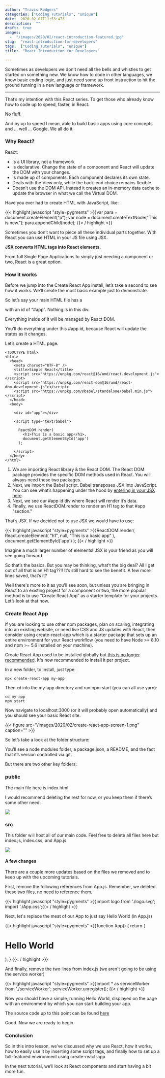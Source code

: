 ```yaml
---
author: "Travis Rodgers"
categories: ["Coding Tutorials", "unique"]
date:  2020-02-07T11:53:47Z
description:  ""
draft:  true
images: 
  -  "/images/2020/02/react-introduction-featured.jpg"
slug:  "react-introduction-for-developers"
tags:  ["Coding Tutorials", "unique"]
title:  "React Introduction for Developers"

---
```



<div class="lead-paragraph"><span class="dropcap">S</span>ometimes as developers we don’t need all the bells and whistles to get started on something new. We know how to code in other languages, we know basic coding logic, and just need some up front instruction to hit the ground running in a new language or framework. </div>
<hr class="lead-hr">

That’s my intention with this React series. To get those who already know how to code up to speed, faster, in React.

No fluff.

And by up to speed I mean, able to build basic apps using core concepts and … well … Google. We all do it.

### Why React?

React:

* Is a UI library, not a framework
* Is declarative. Change the state of a component and React will update the DOM with your changes.
* Is made up of components. Each component declares its own state.
* Deals with the View only, while the back-end choice remains flexible.
* Doesn’t use the DOM API. Instead it creates an in-memory data cache to update the browser in what we call the Virtual DOM.

Have you ever had to create HTML with JavaScript, like:

{{< highlight javascript "style=pygments" >}}var para = document.createElement("p");
var node = document.createTextNode("This is new.");
para.appendChild(node);
{{< / highlight >}}

Sometimes you don’t want to piece all these individual parts together. With React you can use HTML in your JS file using JSX.

**JSX converts HTML tags into React elements.**

From full Single Page Applications to simply just needing a component or two, React is a great option.

### How it works

Before we jump into the Create React App install, let’s take a second to see how it works. We’ll create the most basic example just to demonstrate.

So let’s say your main HTML file has a <div> with an id of “#app”. Nothing is in this div.

Everything inside of it will be managed by React DOM.

You’ll do everything under this #app id, because React will update the states as it changes.

Let’s create a HTML page.

```
<!DOCTYPE html>
<html>
  <head>
    <meta charset="UTF-8" />
    <title>Simple React</title>
    <script src="https://unpkg.com/react@16/umd/react.development.js"></script>
    <script src="https://unpkg.com/react-dom@16/umd/react-dom.development.js"></script>
    <script src="https://unpkg.com/@babel/standalone/babel.min.js"></script>
  </head>
  <body>

    <div id="app"></div>

    <script type="text/babel">

      ReactDOM.render(
        <h1>This is a basic app</h1>,
        document.getElementById('app')
      );

    </script>
  </body>
</html>

```

1. We are importing React library & the React DOM. The React DOM package provides the specific DOM methods used in React. You will always need these two packages.
2. Next, we import the Babel script. Babel transposes JSX into JavaScript. You can see what’s happening under the hood by <a href=“https://babeljs.io/repl” target=“blank”>entering in your JSX here</a>.
3. Next, we see our #app id div where React will render it’s data.
4. Finally, we use ReactDOM.render to render an H1 tag to that #app "section."

That’s JSX. If we decided not to use JSX we would have to use:

{{< highlight javascript "style=pygments" >}}ReactDOM.render(
    React.createElement(
       "h1", null, "This is a basic app"
    ), 
    document.getElementById('app')
);
{{< / highlight >}}

Imagine a much larger number of elements! JSX is your friend as you will see going forward.

So that’s the basics. But you may be thinking, what't the big deal? All I get out of all that is an H1 tag??!! It’s still hard to see the benefit. A few more lines saved, that’s it?

Well there's more to it as you'll see soon, but unless you are bringing in React to an existing project for a component or two, the more popular method is to use “Create React App” as a starter template for your projects. Let’s look at that now.

### Create React App

If you are looking to use other npm packages, plan on scaling, integrating into an existing website, or need live CSS and JS updates with React, then consider using create-react-app which is a starter package that sets up an entire environment for your React workflow (you need to have Node >= 8.10 and npm >= 5.6 installed on your machine).

Create React App used to be installed globally but <a href=“https://github.com/facebook/create-react-app”>this is no longer recommended</a>. It's now recommended to install it per project.

In a new folder, to install, just type:

```
npx create-react-app my-app

```

Then ```cd``` into the my-app directory and run npm start (you can all use yarn):

```
cd my-app
npm start

```

Now navigate to localhost:3000 (or it will probably open automatically) and you should see your basic React site.

{{< figure src="/images/2020/02/create-react-app-screen-1.png" caption="" >}}

So let’s take a look at the folder structure:

You’ll see a node modules folder, a package.json, a README, and the fact that it’s version controlled via git.

But there are two other key folders:

### public

The main file here is index.html

I would recommend deleting the rest for now, or you keep them if there’s some other need.

<div class="textcenter"><img src="/images/2020/02/create-react-app-public-folder.jpg" /></div>

### src

This folder will host all of our main code. Feel free to delete all files here but index.js, index.css, and App.js

<div class="textcenter"><img src="/images/2020/02/create-react-app-src-folder.jpg" /></div>

#### A few changes

There are a couple more updates based on the files we removed and to keep up with the upcoming tutorials.

First, remove the following references from App.js. Remember, we deleted these two files, no need to reference them.

{{< highlight javascript "style=pygments" >}}import logo from './logo.svg';
import './App.css';{{< / highlight >}}

Next, let's replace the meat of our App to just say Hello World (in App.js)

{{< highlight javascript "style=pygments" >}}function App() {
  return (
    <div className="App">
      <h1>Hello World</h1>
    </div>
  );
}
{{< / highlight >}}

And finally, remove the two lines from index.js (we aren't going to be using the service worker)

{{< highlight javascript "style=pygments" >}}import * as serviceWorker from './serviceWorker';
serviceWorker.unregister();
{{< / highlight >}}

Now you should have a simple, running Hello World, displayed on the page with an environment by which you can start building your app.

The source code up to this point can be found <a href="https://github.com/rodgtr1/react-for-developers/tree/react-introduction-for-developers" target="_blank">here</a>

Good. Now we are ready to begin.

### Conclusion

So in this intro lesson, we’ve discussed why we use React, how it works, how to easily use it by inserting some script tags, and finally how to set up a full-featured environment using create-react-app.

In the next tutorial, we’ll look at React components and start having a bit more fun.

